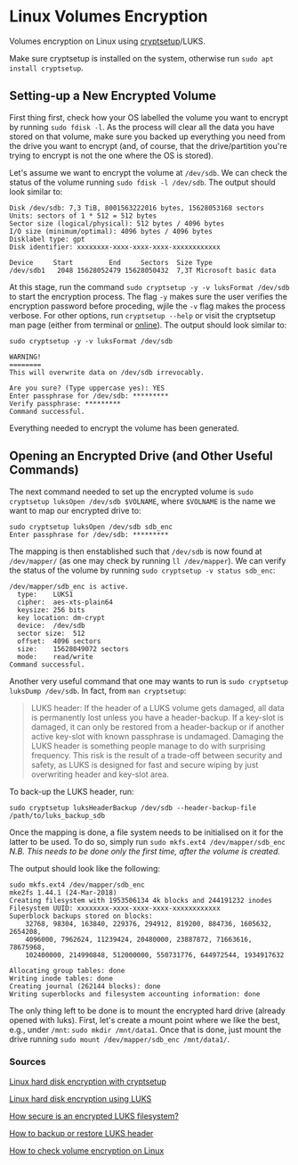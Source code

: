 # Linux Volumes Encryption

Volumes encryption on Linux using [cryptsetup](https://linux.die.net/man/8/cryptsetup)/LUKS.

Make sure cryptsetup is installed on the system, otherwise run `sudo apt install cryptsetup`.

## Setting-up a New Encrypted Volume
First thing first, check how your OS labelled the volume you want to encrypt by running `sudo fdisk -l`. As the process will clear all the data you have stored on that volume, make sure you backed up everything you need from the drive you want to encrypt (and, of course, that the drive/partition you're trying to encrypt is not the one where the OS is stored).

Let's assume we want to encrypt the volume at `/dev/sdb`. We can check the status of the volume running `sudo fdisk -l /dev/sdb`. The output should look similar to:


```
Disk /dev/sdb: 7,3 TiB, 8001563222016 bytes, 15628053168 sectors
Units: sectors of 1 * 512 = 512 bytes
Sector size (logical/physical): 512 bytes / 4096 bytes
I/O size (minimum/optimal): 4096 bytes / 4096 bytes
Disklabel type: gpt
Disk identifier: xxxxxxxx-xxxx-xxxx-xxxx-xxxxxxxxxxxx

Device     Start         End     Sectors  Size Type
/dev/sdb1   2048 15628052479 15628050432  7,3T Microsoft basic data
```

At this stage, run the command `sudo cryptsetup -y -v luksFormat /dev/sdb` to start the encryption process. The flag `-y` makes sure the user verifies the encryption password before proceding, wjile the `-v` flag makes the process verbose. For other options, run `cryptsetup --help` or visit the cryptsetup man page (either from terminal or [online](https://linux.die.net/man/8/cryptsetup)). The output should look similar to:

```
sudo cryptsetup -y -v luksFormat /dev/sdb

WARNING!
========
This will overwrite data on /dev/sdb irrevocably.

Are you sure? (Type uppercase yes): YES
Enter passphrase for /dev/sdb: ********* 
Verify passphrase: *********
Command successful.
```

Everything needed to encrypt the volume has been generated.

## Opening an Encrypted Drive (and Other Useful Commands)
The next command needed to set up the encrypted volume is `sudo cryptsetup luksOpen /dev/sdb $VOLNAME`, where `$VOLNAME` is the name we want to map our encrypted drive to:

```
sudo cryptsetup luksOpen /dev/sdb sdb_enc
Enter passphrase for /dev/sdb: *********
```

The mapping is then enstablished such that `/dev/sdb` is now found at `/dev/mapper/` (as one may check by running `ll /dev/mapper`). We can verify the status of the volume by running `sudo cryptsetup -v status sdb_enc`:

```
/dev/mapper/sdb_enc is active.
  type:    LUKS1
  cipher:  aes-xts-plain64
  keysize: 256 bits
  key location: dm-crypt
  device:  /dev/sdb
  sector size:  512
  offset:  4096 sectors
  size:    15628049072 sectors
  mode:    read/write
Command successful.
```

Another very useful command that one may wants to run is `sudo cryptsetup luksDump /dev/sdb`. In fact, from `man cryptsetup`:

> LUKS  header:  If the header of a LUKS volume gets damaged, all data is permanently lost unless you have a header-backup.  If a key-slot is damaged, it can only be  restored  from  a  header-backup  or  if  another  active key-slot with known passphrase is undamaged.  Damaging the LUKS header is something people manage to do with surprising frequency. This risk is the result of a trade-off  between  security and safety, as LUKS is designed for fast and secure wiping by just overwriting header and key-slot area.

To back-up the LUKS header, run:

`sudo cryptsetup luksHeaderBackup /dev/sdb --header-backup-file /path/to/luks_backup_sdb`

Once the mapping is done, a file system needs to be initialised on it for the latter to be used. To do so, simply run `sudo mkfs.ext4 /dev/mapper/sdb_enc`
*N.B. This needs to be done only the first time, after the volume is created.*

The output should look like the following:

```
sudo mkfs.ext4 /dev/mapper/sdb_enc 
mke2fs 1.44.1 (24-Mar-2018)
Creating filesystem with 1953506134 4k blocks and 244191232 inodes
Filesystem UUID: xxxxxxxx-xxxx-xxxx-xxxx-xxxxxxxxxxxx
Superblock backups stored on blocks: 
	32768, 98304, 163840, 229376, 294912, 819200, 884736, 1605632, 2654208, 
	4096000, 7962624, 11239424, 20480000, 23887872, 71663616, 78675968, 
	102400000, 214990848, 512000000, 550731776, 644972544, 1934917632

Allocating group tables: done                            
Writing inode tables: done                            
Creating journal (262144 blocks): done
Writing superblocks and filesystem accounting information: done
```

The only thing left to be done is to mount the encrypted hard drive (already opened with luks). First, let's create a mount point where we like the best, e.g., under `/mnt`: `sudo mkdir /mnt/data1`. Once that is done, just mount the drive running `sudo mount /dev/mapper/sdb_enc /mnt/data1/`.


### Sources

[Linux hard disk encryption with cryptsetup](https://www.cyberciti.biz/security/howto-linux-hard-disk-encryption-with-luks-cryptsetup-command/)

[Linux hard disk encryption using LUKS](https://www.tecmint.com/linux-hard-disk-encryption-using-luks/)

[How secure is an encrypted LUKS filesystem?](https://askubuntu.com/questions/97196/how-secure-is-an-encrypted-luks-filesystem)

[How to backup or restore LUKS header](https://blog.sleeplessbeastie.eu/2019/01/09/how-to-backup-or-restore-luks-header/)

[How to check volume encryption on Linux](https://unix.stackexchange.com/questions/108537/verify-if-a-hard-drive-is-encrypted-on-linux)